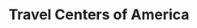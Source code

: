 ---
title: "Travel Centers of America"
url: /bloomsbury/travel-centers-of-america/
shop: Lebensmittel
---
